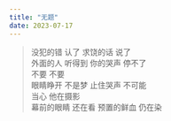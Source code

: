 ```yaml
---
title: "无题"
date: 2023-07-17
---
```


>没犯的错
认了
求饶的话
说了\
外面的人
听得到
你的哭声
停不了\
不要 不要\
眼睛睁开
不是梦
止住哭声
不可能\
当心
他在摄影\
幕前的眼睛
还在看
预置的鲜血
仍在染
